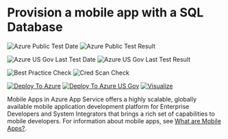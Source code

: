 # Provision a mobile app with a SQL Database

![Azure Public Test Date](https://azurequickstartsservice.blob.core.windows.net/badges/101-mobile-app-create/PublicLastTestDate.svg)
![Azure Public Test Result](https://azurequickstartsservice.blob.core.windows.net/badges/101-mobile-app-create/PublicDeployment.svg)

![Azure US Gov Last Test Date](https://azurequickstartsservice.blob.core.windows.net/badges/101-mobile-app-create/FairfaxLastTestDate.svg)
![Azure US Gov Last Test Result](https://azurequickstartsservice.blob.core.windows.net/badges/101-mobile-app-create/FairfaxDeployment.svg)

![Best Practice Check](https://azurequickstartsservice.blob.core.windows.net/badges/101-mobile-app-create/BestPracticeResult.svg)
![Cred Scan Check](https://azurequickstartsservice.blob.core.windows.net/badges/101-mobile-app-create/CredScanResult.svg)

[![Deploy To Azure](https://raw.githubusercontent.com/fathym-it/azure-quickstart-templates/master/1-CONTRIBUTION-GUIDE/images/deploytoazure.svg?sanitize=true)](https://portal.azure.com/#create/Microsoft.Template/uri/https%3A%2F%2Fraw.githubusercontent.com%2Ffathym-it%2Fazure-quickstart-templates%2Fmaster%2F101-mobile-app-create%2Fazuredeploy.json)
[![Deploy To Azure US Gov](https://raw.githubusercontent.com/fathym-it/azure-quickstart-templates/master/1-CONTRIBUTION-GUIDE/images/deploytoazuregov.svg?sanitize=true)](https://portal.azure.us/#create/Microsoft.Template/uri/https%3A%2F%2Fraw.githubusercontent.com%2Ffathym-it%2Fazure-quickstart-templates%2Fmaster%2F101-mobile-app-create%2Fazuredeploy.json)
[![Visualize](https://raw.githubusercontent.com/fathym-it/azure-quickstart-templates/master/1-CONTRIBUTION-GUIDE/images/visualizebutton.svg?sanitize=true)](http://armviz.io/#/?load=https%3A%2F%2Fraw.githubusercontent.com%2Ffathym-it%2Fazure-quickstart-templates%2Fmaster%2F101-mobile-app-create%2Fazuredeploy.json)    

Mobile Apps in Azure App Service offers a highly scalable, globally available mobile application development platform for Enterprise Developers and System Integrators that brings a rich set of capabilities to mobile developers. 
For information about mobile apps, see [What are Mobile Apps?](https://azure.microsoft.com/documentation/articles/app-service-mobile-value-prop/).
